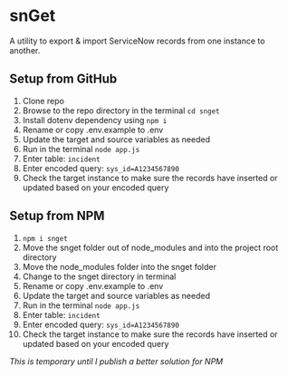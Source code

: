 # snGet
A utility to export &amp; import ServiceNow records from one instance to another.

## Setup from GitHub
1. Clone repo
2. Browse to the repo directory in the terminal ```cd snget```
3. Install dotenv dependency using ```npm i```
4. Rename or copy .env.example to .env
5. Update the target and source variables as needed
6. Run in the terminal ```node app.js```
7. Enter table:  ```incident```
8. Enter encoded query:  ```sys_id=A1234567890```
9. Check the target instance to make sure the records have inserted or updated based on your encoded query

## Setup from NPM
1. ```npm i snget```
2. Move the snget folder out of node_modules and into the project root directory
3. Move the node_modules folder into the snget folder
4. Change to the snget directory in terminal
5. Rename or copy .env.example to .env
6. Update the target and source variables as needed
7. Run in the terminal ```node app.js```
8. Enter table:  ```incident``` 
9. Enter encoded query:  ```sys_id=A1234567890```
10. Check the target instance to make sure the records have inserted or updated based on your encoded query

_This is temporary until I publish a better solution for NPM_
